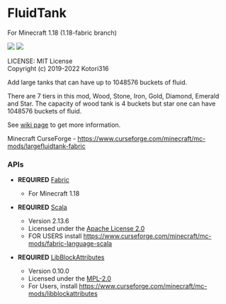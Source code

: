 # FluidTank

For Minecraft 1.18 (1.18-fabric branch)

[![](http://cf.way2muchnoise.eu/versions/largefluidtank-fabric.svg)](https://www.curseforge.com/minecraft/mc-mods/largefluidtank-fabric)
[![](http://cf.way2muchnoise.eu/full_largefluidtank-fabric_downloads.svg)](https://www.curseforge.com/minecraft/mc-mods/largefluidtank-fabric)

LICENSE: MIT License  
Copyright (c) 2019-2022 Kotori316

Add large tanks that can have up to 1048576 buckets of fluid.

There are 7 tiers in this mod, Wood, Stone, Iron, Gold, Diamond, Emerald and Star.
The capacity of wood tank is 4 buckets but star one can have 1048576 buckets of fluid.

See [wiki page](https://github.com/Kotori316/FluidTank/wiki) to get more information.

Minecraft CurseForge - https://www.curseforge.com/minecraft/mc-mods/largefluidtank-fabric

### APIs

* **REQUIRED** [Fabric](https://github.com/FabricMC/fabric)
  * For Minecraft 1.18

* **REQUIRED** [Scala](https://github.com/scala/scala)
  * Version 2.13.6
  * Licensed under the [Apache License 2.0](https://github.com/scala/scala/blob/2.13.x/LICENSE)
  * FOR USERS install https://www.curseforge.com/minecraft/mc-mods/fabric-language-scala

* **REQUIRED** [LibBlockAttributes](https://github.com/AlexIIL/LibBlockAttributes)
  * Version 0.10.0
  * Licensed under the [MPL-2.0](https://github.com/AlexIIL/LibBlockAttributes/blob/0.10.x-1.18.x/LICENSE)
  * For Users, install https://www.curseforge.com/minecraft/mc-mods/libblockattributes
